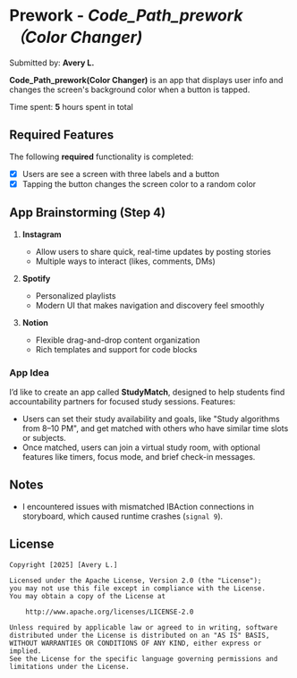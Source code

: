 # Prework - *Code_Path_prework（Color Changer)*

Submitted by: **Avery L.**

**Code_Path_prework(Color Changer)** is an app that displays user info and changes the screen's background color when a button is tapped. 

Time spent: **5** hours spent in total

## Required Features

The following **required** functionality is completed:

- [X] Users are see a screen with three labels and a button
- [X] Tapping the button changes the screen color to a random color
 
## App Brainstorming (Step 4)
1. **Instagram**
   - Allow users to share quick, real-time updates by posting stories
   - Multiple ways to interact (likes, comments, DMs)

2. **Spotify**
   - Personalized playlists
   - Modern UI that makes navigation and discovery feel smoothly

3. **Notion**
   - Flexible drag-and-drop content organization
   - Rich templates and support for code blocks

### App Idea 

I’d like to create an app called **StudyMatch**, designed to help students find accountability partners for focused study sessions. 
Features:
- Users can set their study availability and goals, like "Study algorithms from 8–10 PM", and get matched with others who have similar time slots or subjects. 
- Once matched, users can join a virtual study room, with optional features like timers, focus mode, and brief check-in messages.  

## Notes

- I encountered issues with mismatched IBAction connections in storyboard, which caused runtime crashes (`signal 9`). 

## License

    Copyright [2025] [Avery L.]

    Licensed under the Apache License, Version 2.0 (the "License");
    you may not use this file except in compliance with the License.
    You may obtain a copy of the License at

        http://www.apache.org/licenses/LICENSE-2.0

    Unless required by applicable law or agreed to in writing, software
    distributed under the License is distributed on an "AS IS" BASIS,
    WITHOUT WARRANTIES OR CONDITIONS OF ANY KIND, either express or implied.
    See the License for the specific language governing permissions and
    limitations under the License.
